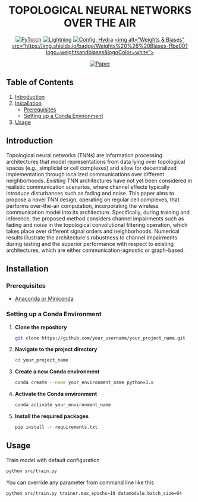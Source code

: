 <div align="center">

# TOPOLOGICAL NEURAL NETWORKS OVER THE AIR

<a href="https://pytorch.org/get-started/locally/"><img alt="PyTorch" src="https://img.shields.io/badge/PyTorch-ee4c2c?logo=pytorch&logoColor=white"></a>
<a href="https://pytorchlightning.ai/"><img alt="Lightning" src="https://img.shields.io/badge/-Lightning-792ee5?logo=pytorchlightning&logoColor=white"></a>
<a href="https://hydra.cc/"><img alt="Config: Hydra" src="https://img.shields.io/badge/Config-Hydra-89b8cd"></a>
<a href=“https://wandb.ai/site”><img alt=“Weights & Biases” src=“https://img.shields.io/badge/Weights%20%26%20Biases-ffbe00?logo=weightsandbiases&logoColor=white”></a>

[![Paper](.svg)](mylinktopaper)
    
</div>

## Table of Contents

1. [Introduction](#introduction)
2. [Installation](#installation)
    - [Prerequisites](#prerequisites)
    - [Setting up a Conda Environment](#setting-up-a-conda-environment)
3. [Usage](#usage)

## Introduction

Topological neural networks (TNNs) are information processing architectures that model representations from data lying over topological spaces (e.g., simplicial or cell complexes) and allow for decentralized implementation through localized communications over different neighborhoods. Existing TNN architectures have not yet been considered in realistic communication scenarios, where channel effects typically introduce disturbances such as fading and noise. This paper aims to propose a novel TNN design, operating on regular cell complexes, that performs over-the-air computation, incorporating the wireless communication model into its architecture. Specifically, during training and inference, the proposed method considers channel impairments such as fading and noise in the topological convolutional filtering operation, which takes place over different signal orders and neighborhoods. Numerical results illustrate the architecture's robustness to channel impairments during testing and the superior performance with respect to existing architectures, which are either communication-agnostic or graph-based. 

## Installation

### Prerequisites

- [Anaconda or Miniconda](https://docs.anaconda.com/anaconda/install/)

### Setting up a Conda Environment

1. **Clone the repository**
    ```bash
    git clone https://github.com/your_username/your_project_name.git
    ```

2. **Navigate to the project directory**
    ```bash
    cd your_project_name
    ```

3. **Create a new Conda environment**
    ```bash
    conda create --name your_environment_name python=3.x
    ```

4. **Activate the Conda environment**
    ```bash
    conda activate your_environment_name
    ```

5. **Install the required packages**
    ```bash
    pip install -r requirements.txt
    ```

## Usage

Train model with default configuration

```bash
python src/train.py
```

You can override any parameter from command line like this

```bash
python src/train.py trainer.max_epochs=10 datamodule.batch_size=64
```
